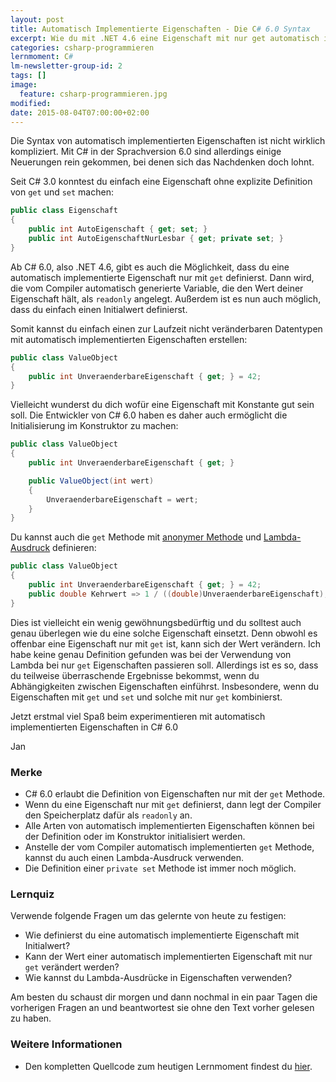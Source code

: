 ```yaml
---
layout: post
title: Automatisch Implementierte Eigenschaften - Die C# 6.0 Syntax
excerpt: Wie du mit .NET 4.6 eine Eigenschaft mit nur get automatisch implementieren kannst.
categories: csharp-programmieren
lernmoment: C#
lm-newsletter-group-id: 2
tags: []
image:
  feature: csharp-programmieren.jpg
modified:
date: 2015-08-04T07:00:00+02:00
---
```


Die Syntax von automatisch implementierten Eigenschaften ist nicht wirklich kompliziert. Mit C# in der Sprachversion 6.0 sind allerdings einige Neuerungen rein gekommen, bei denen sich das Nachdenken doch lohnt.

Seit C# 3.0 konntest du einfach eine Eigenschaft ohne explizite Definition von `get` und `set` machen:

```cs
public class Eigenschaft
{
	public int AutoEigenschaft { get; set; }
	public int AutoEigenschaftNurLesbar { get; private set; }
}
```

Ab C# 6.0, also .NET 4.6, gibt es auch die Möglichkeit, dass du eine automatisch implementierte Eigenschaft nur mit `get` definierst. Dann wird, die vom Compiler automatisch generierte Variable, die den Wert deiner Eigenschaft hält, als `readonly` angelegt. Außerdem ist es nun auch möglich, dass du einfach einen Initialwert definierst.

Somit kannst du einfach einen zur Laufzeit nicht veränderbaren Datentypen mit automatisch implementierten Eigenschaften erstellen:

```cs
public class ValueObject
{
	public int UnveraenderbareEigenschaft { get; } = 42;
}
```

Vielleicht wunderst du dich wofür eine Eigenschaft mit Konstante gut sein soll. Die Entwickler von C# 6.0 haben es daher auch ermöglicht die Initialisierung im Konstruktor zu machen:

```cs
public class ValueObject
{
	public int UnveraenderbareEigenschaft { get; }

	public ValueObject(int wert)
	{
		UnveraenderbareEigenschaft = wert;
	}
}
```

Du kannst auch die `get` Methode mit [anonymer Methode](http://www.lernmoment.de/csharp-programmieren/anonyme-methode/) und [Lambda-Ausdruck](http://www.lernmoment.de/csharp-programmieren/lambda-ausdruecke-erstellen/) definieren:

```cs
public class ValueObject
{
	public int UnveraenderbareEigenschaft { get; } = 42;
	public double Kehrwert => 1 / ((double)UnveraenderbareEigenschaft);
}

```

Dies ist vielleicht ein wenig gewöhnungsbedürftig und du solltest auch genau überlegen wie du eine solche Eigenschaft einsetzt. Denn obwohl es offenbar eine Eigenschaft nur mit `get` ist, kann sich der Wert verändern. Ich habe keine genau Definition gefunden was bei der Verwendung von Lambda bei nur `get` Eigenschaften passieren soll. Allerdings ist es so, dass du teilweise überraschende Ergebnisse bekommst, wenn du Abhängigkeiten zwischen Eigenschaften einführst. Insbesondere, wenn du Eigenschaften mit `get` und `set` und solche mit nur `get` kombinierst.

Jetzt erstmal viel Spaß beim experimentieren mit automatisch implementierten Eigenschaften in C# 6.0

Jan


### Merke

-	C# 6.0 erlaubt die Definition von Eigenschaften nur mit der `get` Methode.
-	Wenn du eine Eigenschaft nur mit `get` definierst, dann legt der Compiler den Speicherplatz dafür als `readonly` an.
-	Alle Arten von automatisch implementierten Eigenschaften können bei der Definition oder im Konstruktor initialisiert werden.
-	Anstelle der vom Compiler automatisch implementierten `get` Methode, kannst du auch einen Lambda-Ausdruck verwenden.
-	Die Definition einer `private set` Methode ist immer noch möglich.

### Lernquiz 

Verwende folgende Fragen um das gelernte von heute zu festigen:

-	Wie definierst du eine automatisch implementierte Eigenschaft mit Initialwert?
-	Kann der Wert einer automatisch implementierten Eigenschaft mit nur `get` verändert werden?
-	Wie kannst du Lambda-Ausdrücke in Eigenschaften verwenden?

Am besten du schaust dir morgen und dann nochmal in ein paar Tagen die vorherigen Fragen an und beantwortest sie ohne den Text vorher gelesen zu haben.

### Weitere Informationen

-	Den kompletten Quellcode zum heutigen Lernmoment findest du [hier](https://github.com/LernMoment/csharp/tree/master/AutomatischImplementierteEigenschaftenVerwenden).
